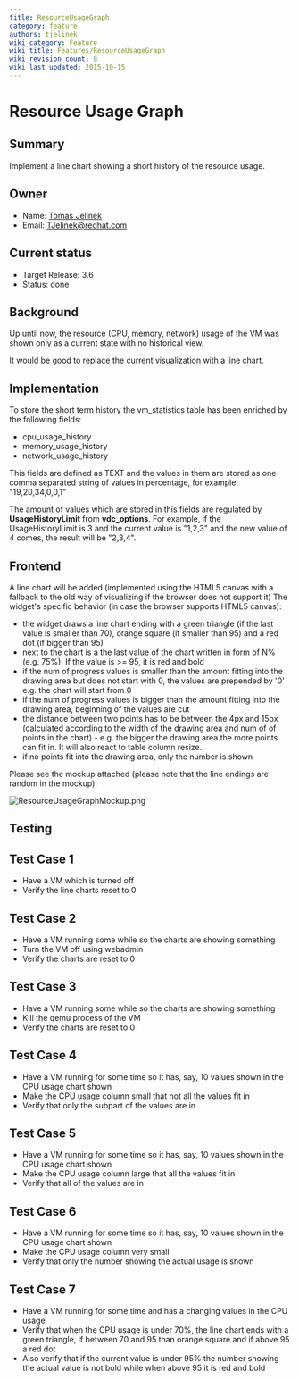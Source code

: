 ```yaml
---
title: ResourceUsageGraph
category: feature
authors: tjelinek
wiki_category: Feature
wiki_title: Features/ResourceUsageGraph
wiki_revision_count: 8
wiki_last_updated: 2015-10-15
---
```


# Resource Usage Graph

## Summary

Implement a line chart showing a short history of the resource usage.

## Owner

*   Name: [Tomas Jelinek](User:TJelinek)
*   Email: <TJelinek@redhat.com>

## Current status

*   Target Release: 3.6
*   Status: done

## Background

Up until now, the resource (CPU, memory, network) usage of the VM was shown only as a current state with no historical view.

It would be good to replace the current visualization with a line chart.

## Implementation

To store the short term history the vm_statistics table has been enriched by the following fields:

*   cpu_usage_history
*   memory_usage_history
*   network_usage_history

This fields are defined as TEXT and the values in them are stored as one comma separated string of values in percentage, for example: "19,20,34,0,0,1"

The amount of values which are stored in this fields are regulated by **UsageHistoryLimit** from **vdc_options**. For example, if the UsageHistoryLimit is 3 and the current value is "1,2,3" and the new value of 4 comes, the result will be "2,3,4".

## Frontend

A line chart will be added (implemented using the HTML5 canvas with a fallback to the old way of visualizing if the browser does not support it) The widget's specific behavior (in case the browser supports HTML5 canvas):

*   the widget draws a line chart ending with a green triangle (if the last value is smaller than 70), orange square (if smaller than 95) and a red dot (if bigger than 95)
*   next to the chart is a the last value of the chart written in form of N% (e.g. 75%). If the value is >= 95, it is red and bold
*   if the num of progress values is smaller than the amount fitting into the drawing area but does not start with 0, the values are prepended by '0' e.g. the chart will start from 0
*   if the num of progress values is bigger than the amount fitting into the drawing area, beginning of the values are cut
*   the distance between two points has to be between the 4px and 15px (calculated according to the width of the drawing area and num of of points in the chart) - e.g. the bigger the drawing area the more points can fit in. It will also react to table column resize.
*   if no points fit into the drawing area, only the number is shown

Please see the mockup attached (please note that the line endings are random in the mockup):

![](ResourceUsageGraphMockup.png "ResourceUsageGraphMockup.png")

## Testing

## Test Case 1

*   Have a VM which is turned off
*   Verify the line charts reset to 0

## Test Case 2

*   Have a VM running some while so the charts are showing something
*   Turn the VM off using webadmin
*   Verify the charts are reset to 0

## Test Case 3

*   Have a VM running some while so the charts are showing something
*   Kill the qemu process of the VM
*   Verify the charts are reset to 0

## Test Case 4

*   Have a VM running for some time so it has, say, 10 values shown in the CPU usage chart shown
*   Make the CPU usage column small that not all the values fit in
*   Verify that only the subpart of the values are in

## Test Case 5

*   Have a VM running for some time so it has, say, 10 values shown in the CPU usage chart shown
*   Make the CPU usage column large that all the values fit in
*   Verify that all of the values are in

## Test Case 6

*   Have a VM running for some time so it has, say, 10 values shown in the CPU usage chart shown
*   Make the CPU usage column very small
*   Verify that only the number showing the actual usage is shown

## Test Case 7

*   Have a VM running for some time and has a changing values in the CPU usage
*   Verify that when the CPU usage is under 70%, the line chart ends with a green triangle, if between 70 and 95 than orange square and if above 95 a red dot
*   Also verify that if the current value is under 95% the number showing the actual value is not bold while when above 95 it is red and bold

